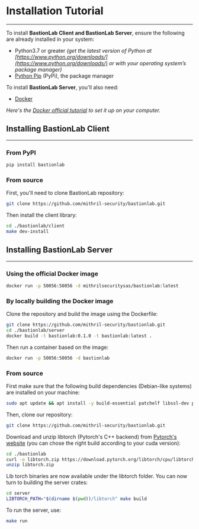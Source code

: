 # Installation Tutorial
______________________________________________________________________________

To install **BastionLab Client and BastionLab Server**, ensure the following are already installed in your system:

- Python3.7 or greater *(get the latest version of Python at [https://www.python.org/downloads/](https://www.python.org/downloads/) or with your operating system’s package manager)*
- [Python Pip](https://pypi.org/project/pip/) (PyPi), the package manager

To install **BastionLab Server**, you'll also need:

- [Docker](https://www.docker.com/) 

*Here's the [Docker official tutorial](https://docker-curriculum.com/) to set it up on your computer.*

## Installing BastionLab Client
____________________________________________________________________________

### From PyPI

```bash
pip install bastionlab
```

### From source

First, you'll need to clone BastionLab repository:
```bash
git clone https://github.com/mithril-security/bastionlab.git
```
Then install the client library:
```bash
cd ./bastionlab/client
make dev-install
```

## Installing BastionLab Server
_______________________________________________________________________________

### Using the official Docker image

```bash
docker run -p 50056:50056 -d mithrilsecuritysas/bastionlab:latest
```

### By locally building the Docker image

Clone the repository and build the image using the Dockerfile:
```bash
git clone https://github.com/mithril-security/bastionlab.git
cd ./bastionlab/server
docker build -t bastionlab:0.1.0 -t bastionlab:latest .
```
Then run a container based on the image:
```bash
docker run -p 50056:50056 -d bastionlab
```

### From source

First make sure that the following build dependencies (Debian-like systems) are installed on your machine:
```bash
sudo apt update && apt install -y build-essential patchelf libssl-dev pkg-config curl unzip
```

Then, clone our repository:
```bash
git clone https://github.com/mithril-security/bastionlab.git
```
Download and unzip libtorch (Pytorch's C++ backend) from [Pytorch's website](https://pytorch.org/) (you can chose the right build according to your cuda version):
```bash
cd ./bastionlab
curl -o libtorch.zip https://download.pytorch.org/libtorch/cpu/libtorch-cxx11-abi-shared-with-deps-1.12.1%2Bcpu.zip
unzip libtorch.zip
```
Lib torch binaries are now available under the libtorch folder. You can now turn to building the server crates:
```bash
cd server
LIBTORCH_PATH="$(dirname $(pwd))/libtorch" make build
```

To run the server, use:
```bash
make run
```
